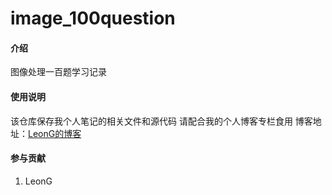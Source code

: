 # image_100question


#### 介绍

图像处理一百题学习记录


#### 使用说明

该仓库保存我个人笔记的相关文件和源代码
请配合我的个人博客专栏食用
博客地址：[LeonG的博客](https://blog.csdn.net/disILLL)

#### 参与贡献

1.  LeonG
